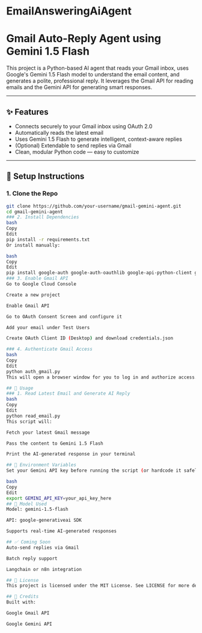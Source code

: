 # EmailAnsweringAiAgent
# Gmail Auto-Reply Agent using Gemini 1.5 Flash

This project is a Python-based AI agent that reads your Gmail inbox, uses Google's Gemini 1.5 Flash model to understand the email content, and generates a polite, professional reply. It leverages the Gmail API for reading emails and the Gemini API for generating smart responses.

---

## ✨ Features

- Connects securely to your Gmail inbox using OAuth 2.0
- Automatically reads the latest email
- Uses Gemini 1.5 Flash to generate intelligent, context-aware replies
- (Optional) Extendable to send replies via Gmail
- Clean, modular Python code — easy to customize

---

## 🚀 Setup Instructions

### 1. Clone the Repo

```bash
git clone https://github.com/your-username/gmail-gemini-agent.git
cd gmail-gemini-agent
### 2. Install Dependencies
bash
Copy
Edit
pip install -r requirements.txt
Or install manually:

bash
Copy
Edit
pip install google-auth google-auth-oauthlib google-api-python-client google-generativeai
### 3. Enable Gmail API
Go to Google Cloud Console

Create a new project

Enable Gmail API

Go to OAuth Consent Screen and configure it

Add your email under Test Users

Create OAuth Client ID (Desktop) and download credentials.json

### 4. Authenticate Gmail Access
bash
Copy
Edit
python auth_gmail.py
This will open a browser window for you to log in and authorize access. It will generate a token.json file for future use.

## 🔁 Usage
### 1. Read Latest Email and Generate AI Reply
bash
Copy
Edit
python read_email.py
This script will:

Fetch your latest Gmail message

Pass the content to Gemini 1.5 Flash

Print the AI-generated response in your terminal

## 🔐 Environment Variables
Set your Gemini API key before running the script (or hardcode it safely in your code):

bash
Copy
Edit
export GEMINI_API_KEY=your_api_key_here
## 🧠 Model Used
Model: gemini-1.5-flash

API: google-generativeai SDK

Supports real-time AI-generated responses

## ✅ Coming Soon
Auto-send replies via Gmail

Batch reply support

Langchain or n8n integration

## 📄 License
This project is licensed under the MIT License. See LICENSE for more details.

## 🙌 Credits
Built with:

Google Gmail API

Google Gemini API
